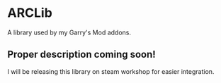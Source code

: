 # ARCLib
A library used by my Garry's Mod addons.
## Proper description coming soon!
I will be releasing this library on steam workshop for easier integration.
